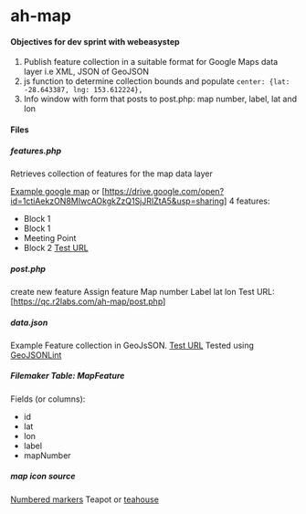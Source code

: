 # ah-map

#### Objectives for dev sprint with webeasystep
1. Publish feature collection in a suitable format for Google Maps data layer i.e XML, JSON of GeoJSON
2. js function to determine collection bounds and populate  ```center: {lat: -28.643387, lng: 153.612224},```
3. Info window with form that posts to post.php: map number, label, lat and lon


#### Files
##### features.php
Retrieves collection of features for the map data layer

[Example google map](https://www.google.com.au/maps/d/u/0/edit?mid=1ctiAekzON8MIwcAOkgkZzQ1SjJRIZtA5&ll=-33.78296625339272%2C151.271711854415&z=17)
or [https://drive.google.com/open?id=1ctiAekzON8MIwcAOkgkZzQ1SjJRIZtA5&usp=sharing]
4 features:
- Block 1
- Block 1
- Meeting Point
- Block 2
[Test URL](https://qc.r2labs.com/ah-map/features.php?map=19)

##### post.php
create new feature
Assign feature
Map number
Label
lat
lon
Test URL: [https://qc.r2labs.com/ah-map/post.php]

##### data.json
Example Feature collection in GeoJsSON. [Test URL](https://qc.r2labs.com/ah-map/data.json)
Tested using [GeoJSONLint](http://geojsonlint.com)

##### Filemaker Table: MapFeature
Fields (or columns):
- id
- lat
- lon
- label
- mapNumber

##### map icon source
[Numbered markers](https://mapicons.mapsmarker.com/numbers-letters/numbers/?style=white)
Teapot or [teahouse](https://mapicons.mapsmarker.com/markers/restaurants-bars/bars/tea-house/?custom_color=9ea2a3)